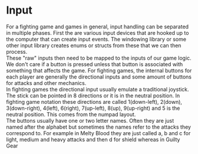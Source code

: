# Input

For a fighting game and games in general, input handling can be separated in multiple phases. First the are various input devices that are hooked up to the computer that can create input events. The windowing library or some other input library creates enums or structs from these that we can then process.    
These "raw" inputs then need to be mapped to the inputs of our game logic. We don't care if a button is pressed unless that button is associated with something that affects the game. For fighting games, the internal buttons for each player are generally the directional inputs and some amount of buttons for attacks and other mechanics.    
In fighting games the directional input usually emulate a traditional joystick. The stick can be pointed in 8 directions or it is in the neutral position. In fighting game notation these directions are called 1(down-left), 2(down), 3(down-right), 4(left), 6(right), 7(up-left), 8(up), 9(up-right) and 5 is the neutral position. This comes from the numpad layout.    
The buttons usually have one or two letter names. Often they are just named after the alphabet but sometimes the names refer to the attacks they correspond to. For example in Melty Blood they are just called a, b and c for light, medium and heavy attacks and then d for shield whereas in Guilty Gear